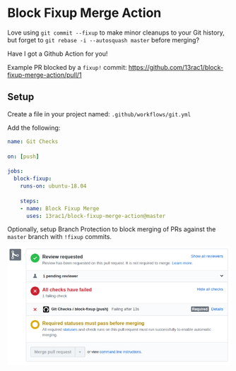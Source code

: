 # Block Fixup Merge Action

Love using `git commit --fixup` to make minor cleanups to your Git history, but
forget to `git rebase -i --autosquash master` before merging?

Have I got a Github Action for you!

Example PR blocked by a `fixup!` commit:
https://github.com/13rac1/block-fixup-merge-action/pull/1

## Setup

Create a file in your project named: `.github/workflows/git.yml`

Add the following:

```yaml
name: Git Checks

on: [push]

jobs:
  block-fixup:
    runs-on: ubuntu-18.04

    steps:
    - name: Block Fixup Merge
      uses: 13rac1/block-fixup-merge-action@master
```

Optionally, setup Branch Protection to block merging of PRs against the `master`
branch with `!fixup` commits.

[![PR merge blocked](images/block-fixup-example.png?raw=true)](images/block-fixup-example.png?raw=true)

